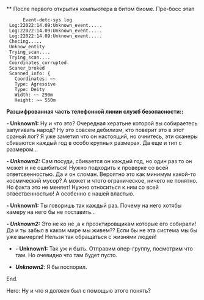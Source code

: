 
** После первого открытия компьютера в битом биоме. Пре-босс этап







```
      Event-detc-sys log
 Log:22022:14.09:Unknown_event.....
 Log:22022:14.09:Unknown_event.....
 Log:22022:14.09:Unknown_event.....
 Checing.....
 Unknow_entity
 Trying_scan....
 Trying_scan....
 Coordinates_corrupted.
 Scaner_broked
 Scanned_info: {
   Coordinates: ~~
   Type: Agressive
   Type: Deity
   Width: ~~ 290m
   Height: ~~ 550m
```
**Разшифрованная часть телефонной линии служб безопасности::**

**- Unknown1:** Ну и что это? Очередная хератьне которой вы собираетесь запугивать народ?
Ну это совсем дебилизм, кто поверит это в этот сраный лог? Я уже заметил что он настоящий,
но очнитесь, эти сканеры сбиваются каждый год в особо крупных размерах. Да еще и тип с размером...

_**- Unknown2:**_ Сам посуди, сбивается он каждый год, но один раз то он может и не ошибиться! Нужно подходить
к проверке со всей ответсвенностью. Да и он сломан. Вероятно это как минимум какой-то космический мусор?
А может и чтото ограническое, ничего не понятно. Но факта это не меняет! Нужно относиться к ним со всей
отвественностью! А особенно с нашей властью.

**- Unknown1:** Ты говоришь так каждый раз. Почему на него хотябы камеру на него бы не поставить...

_**- Unknown2:**_ Это не ко не ,а к проэктировщикам которые его собирали! Да и ты забыл в каком мире мы живем?? Если бы не эта система мы бы уже вымерли! 
Нельзя так обращаться с жизнями людей!

- **- Unknown1:** Так уж и быть. Отправим опер-группу, посмотрим что там. Но очевидно что там будет пусто.

- _**Unknown2**_: Я бы поспорил.


End.

Hero: Ну и что я должен был с помощью этого понять?
 
